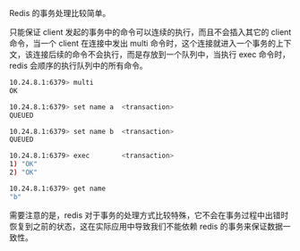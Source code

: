 Redis 的事务处理比较简单。

只能保证 client 发起的事务中的命令可以连续的执行，而且不会插入其它的 client 命令，当一个 client 在连接中发出 multi 命令时，这个连接就进入一个事务的上下文，该连接后续的命令不会执行，而是存放到一个队列中，当执行 exec 命令时，redis 会顺序的执行队列中的所有命令。

```bash
10.24.8.1:6379> multi
OK

10.24.8.1:6379> set name a  <transaction>
QUEUED

10.24.8.1:6379> set name b  <transaction>
QUEUED

10.24.8.1:6379> exec        <transaction>
1) "OK"
2) "OK"

10.24.8.1:6379> get name
"b"
```

需要注意的是，redis 对于事务的处理方式比较特殊，它不会在事务过程中出错时恢复到之前的状态，这在实际应用中导致我们不能依赖 redis 的事务来保证数据一致性。
